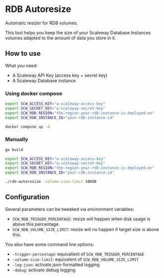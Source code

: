 # RDB Autoresize

Automatic resizer for RDB volumes.

This tool helps you keep the size of your Scaleway Database Instances volumes adapted to the
amount of data you store in it.

## How to use

What you need:

- A Scaleway API Key (access key + secret key)
- A Scaleway Database instance

### Using docker compose

```bash
export SCW_ACCESS_KEY="a-scaleway-access-key"
export SCW_SECRET_KEY="a-scaleway-secret-key"
export SCW_RDB_REGION="the-region-your-rdb-instance-is-deployed-on"
export SCW_RDB_INSTANCE_ID="your-rdb-instance-id"

docker compose up -d
```

### Manually

```bash
go build

export SCW_ACCESS_KEY="a-scaleway-access-key"
export SCW_SECRET_KEY="a-scaleway-secret-key"
export SCW_RDB_REGION="the-region-your-rdb-instance-is-deployed-on"
export SCW_RDB_INSTANCE_ID="your-rdb-instance-id"

./rdb-autoresize -volume-size-limit 100GB
```

## Configuration

Several parameters can be tweaked via environment variables:

- `SCW_RDB_TRIGGER_PERCENTAGE`: resize will happen when disk usage is above this percentage.
- `SCW_RDB_VOLUME_SIZE_LIMIT`: resize will no happen if target size is above this.

You also have some command line options:

- `-trigger-percentage`: equivalient of `SCW_RDB_TRIGGER_PERCENTAGE`
- `-volume-size-limit`: equivalent of `SCW_RDB_VOLUME_SIZE_LIMIT`
- `-log-json`: activate json-formatted logging
- `-debug`: activate debug logging
